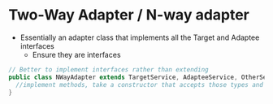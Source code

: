 # Two-Way Adapter / N-way adapter

- Essentially an adapter class that implements all the Target and Adaptee interfaces
  - Ensure they are interfaces

```java
// Better to implement interfaces rather than extending
public class NWayAdapter extends TargetService, AdapteeService, OtherServices {
  //implement methods, take a constructor that accepts those types and call delegate
}
```
